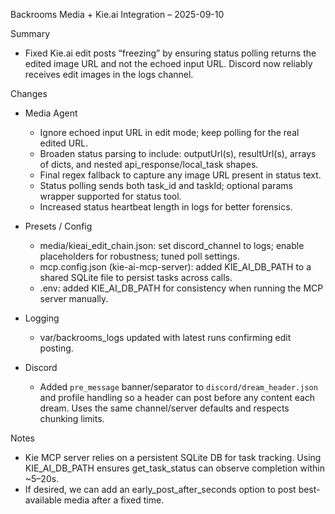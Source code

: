 Backrooms Media + Kie.ai Integration – 2025-09-10

Summary
- Fixed Kie.ai edit posts “freezing” by ensuring status polling returns the edited image URL and not the echoed input URL. Discord now reliably receives edit images in the logs channel.

Changes
- Media Agent
  - Ignore echoed input URL in edit mode; keep polling for the real edited URL.
  - Broaden status parsing to include: outputUrl(s), resultUrl(s), arrays of dicts, and nested api_response/local_task shapes.
  - Final regex fallback to capture any image URL present in status text.
  - Status polling sends both task_id and taskId; optional params wrapper supported for status tool.
  - Increased status heartbeat length in logs for better forensics.

- Presets / Config
  - media/kieai_edit_chain.json: set discord_channel to logs; enable placeholders for robustness; tuned poll settings.
  - mcp.config.json (kie-ai-mcp-server): added KIE_AI_DB_PATH to a shared SQLite file to persist tasks across calls.
  - .env: added KIE_AI_DB_PATH for consistency when running the MCP server manually.

- Logging
  - var/backrooms_logs updated with latest runs confirming edit posting.

- Discord
  - Added `pre_message` banner/separator to `discord/dream_header.json` and profile handling so a header can post before any content each dream. Uses the same channel/server defaults and respects chunking limits.

Notes
- Kie MCP server relies on a persistent SQLite DB for task tracking. Using KIE_AI_DB_PATH ensures get_task_status can observe completion within ~5–20s.
- If desired, we can add an early_post_after_seconds option to post best-available media after a fixed time.
